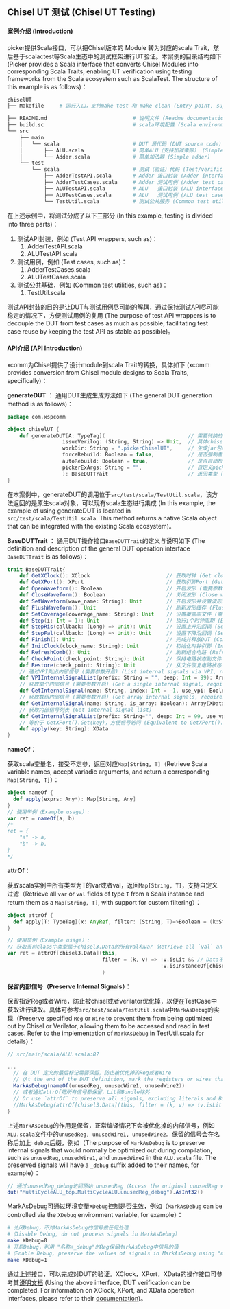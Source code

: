 ## Chisel UT 测试 (Chisel UT Testing)

#### 案例介绍 (Introduction)
picker提供Scala接口，可以把Chisel版本的 Module 转为对应的scala Trait，然后基于scalactest等Scala生态中的测试框架进行UT验证。本案例的目录结构如下 (Picker provides a Scala interface that converts Chisel Modules into corresponding Scala Traits, enabling UT verification using testing frameworks from the Scala ecosystem such as ScalaTest. The structure of this example is as follows)：

```bash
chiselUT
├── Makefile     # 运行入口，支持make test 和 make clean (Entry point, supports "make test" and "make clean")

├── README.md                            # 说明文件 (Readme documentation)
├── build.sc                             # scala环境配置 (Scala environment configuration)
└── src
    ├── main
    │   └── scala                        # DUT 源代码 (DUT source code)
    │       ├── ALU.scala                # 简单ALU（支持加减乘除） (Simple ALU supports: add, subtract, multiply, divide)
    │       └── Adder.scala              # 简单加法器 (Simple adder)
    └── test
        └── scala                        # 测试（验证）代码 (Test/verification code)
            ├── AdderTestAPI.scala       # Adder 接口封装 (Adder interface wrapper)
            ├── AdderTestCases.scala     # Adder 测试用例 (Adder test cases)
            ├── ALUTestAPI.scala         # ALU   接口封装 (ALU interface wrapper)
            ├── ALUTestCases.scala       # ALU   测试用例 (ALU test cases)
            └── TestUtil.scala           # 测试公共服务 (Common test utilities)
```

在上述示例中，将测试分成了以下三部分 (In this example, testing is divided into three parts)：

1. 测试API封装，例如 (Test API wrappers, such as)：
    1. AdderTestAPI.scala
    1. ALUTestAPI.scala
1. 测试用例，例如 (Test cases, such as)：
    1. AdderTestCases.scala
    1. ALUTestCases.scala
1. 测试公共基础，例如 (Common test utilities, such as)：
    1. TestUtil.scala

测试API封装的目的是让DUT与测试用例尽可能的解耦，通过保持测试API尽可能稳定的情况下，方便测试用例的复用 (The purpose of test API wrappers is to decouple the DUT from test cases as much as possible, facilitating test case reuse by keeping the test API as stable as possible)。

#### API介绍 (API Introduction)

xcomm为Chisel提供了设计module到scala Trait的转换，具体如下 (xcomm provides conversion from Chisel module designs to Scala Traits, specifically)：

**generateDUT** ：
通用DUT生成生成方法如下 (The general DUT generation method is as follows)：
```scala
package com.xspcomm

object chiselUT {
    def generateDUT[A: TypeTag](                           // 需要转换的Chisel 类 (Chisel class to be converted)
                  issueVerilog: (String, String) => Unit,  // 具体chisel到verilog转换的回调函数 (Callback function for Chisel to Verilog conversion)
                  workDir: String = ".pickerChiselUT",     // 生成jar包的工作目录 (Working directory for generating JAR packages)
                  forceRebuild: Boolean = false,           // 是否强制重新编译 (Whether to force recompilation)
                  autoRebuild: Boolean = true,             // 是否自动检查需要重新编译 (Whether to automatically check if recompilation is needed)
                  pickerExArgs: String = "",               // 自定义picker转换参数 (Custom picker conversion parameters)
                  ): BaseDUTTrait                          // 返回类型 (Return type)
}
```

在本案例中，generateDUT的调用位于`src/test/scala/TestUtil.scala`，该方法返回的是原生scala对象，可以现有scala生态进行集成 (In this example, the example of using generateDUT is located in `src/test/scala/TestUtil.scala`. This method returns a native Scala object that can be integrated with the existing Scala ecosystem)。

**BaseDUTTrait** ：
通用DUT操作接口`BaseDUTTrait`的定义与说明如下 (The definition and description of the general DUT operation interface `BaseDUTTrait` is as follows)：

```scala
trait BaseDUTTrait{
    def GetXClock(): XClock                         // 获取时钟 (Get clock)
    def GetXPort(): XPort                           // 获取引脚Port (Get pin Port)
    def OpenWaveform(): Boolean                     // 开启波形 (需要参数开启) (Enable waveform,requires parameter setting)
    def CloseWaveform(): Boolean                    // 关闭波形 (Close waveform)
    def SetWaveform(wave_name: String): Unit        // 开启波形并设置波形文件名 (Enable waveform and set waveform filename)
    def FlushWaveform(): Unit                       // 刷新波形缓存 (Flush waveform cache)
    def SetCoverage(coverage_name: String): Unit    // 设置覆盖率文件 (需要参数开启) (Set coverage file, requires parameter setting)
    def Step(i: Int = 1): Unit                      // 执行i个时钟周期 (Execute i clock cycles)
    def StepRis(callback: (Long) => Unit): Unit     // 设置上升沿回调 (Set rising edge callback)
    def StepFal(callback: (Long) => Unit): Unit     // 设置下降沿回调 (Set falling edge callback)
    def Finish(): Unit                              // 完成并释放DUT (Complete and release DUT)
    def InitClock(clock_name: String): Unit         // 初始化时钟引脚 (Initialize clock pin)
    def RefreshComb(): Unit                         // 刷新组合电路 (Refresh combinational circuit)
    def CheckPoint(check_point: String): Unit       // 保持电路状态到文件 (Save circuit state to file)
    def Restore(check_point: String): Unit          // 从文件恢复电路状态 (Restore circuit state from file)
    // 通过VPI列出内部信号 (需要参数开启) (List internal signals via VPI, requires parameter setting)
    def VPIInternalSignalList(prefix: String = "", deep: Int = 99): Array[String]
    // 获取单个内部信号 (需要参数开启) (Get a single internal signal, requires parameter setting)
    def GetInternalSignal(name: String, index: Int = -1, use_vpi: Boolean = false): XData
    // 获取数组内部信号 (需要参数开启) (Get array internal signals, requires parameter setting)
    def GetInternalSignal(name: String, is_array: Boolean): Array[XData]\
    // 获取内部信号列表 (Get internal signal list)
    def GetInternalSignalList(prefix: String="", deep: Int = 99, use_vpi: Boolean = false): Array[String]
    // 等价于 GetXPort().Get(key)，方便信号访问 (Equivalent to GetXPort().Get(key), convenient signal access)
    def apply(key: String): XData
}
```

**nameOf**：

获取scala变量名，接受不定参，返回对应`Map[String, T]`（Retrieve Scala variable names, accept variadic arguments, and return a corresponding `Map[String, T]`）：
```scala
object nameOf {
  def apply(exprs: Any*): Map[String, Any]
}
// 使用举例（Example usage）:
var ret = nameOf(a, b)
/*
ret = {
    "a" -> a,
    "b" -> b,
}
*/

```

**attrOf**：

获取scala实例中所有类型为T的var或者val，返回`Map[String, T]`，支持自定义过滤（Retrieve all `var` or `val` fields of type `T` from a Scala instance and return them as a `Map[String, T]`, with support for custom filtering）：
```scala
object attrOf {
  def apply[T: TypeTag](x: AnyRef, filter: (String, T)=>Boolean = (k:String, v:T) => true): Map[String, T]
}

// 使用举例（Example usage）:
// 获取当前class中类型属于chisel3.Data的所有val和var（Retrieve all `val` and `var` fields of type `chisel3.Data` in the current class）
var ret = attrOf[chisel3.Data](this,
                               filter = (k, v) => !v.isLit && // Data不能是字面量（Data must not be a literal）
                                                  !v.isInstanceOf[chisel3.Bundle] // Data不能是Bundle类型（Data must not be of type Bundle）
                               )

```

**保留内部信号（Preserve Internal Signals）**：

保留指定Reg或者Wire，防止被chisel或者verilator优化掉，以便在TestCase中获取进行读取。具体可参考`src/test/scala/TestUtil.scala`中`MarkAsDebug`的实现（Preserve specified `Reg` or `Wire` to prevent them from being optimized out by Chisel or Verilator, allowing them to be accessed and read in test cases. Refer to the implementation of `MarkAsDebug` in TestUtil.scala for details）：

```scala
// src/main/scala/ALU.scala:87

...
  // 在 DUT 定义的最后标记需要保留，防止被优化掉的Reg或者Wire
  //（At the end of the DUT definition, mark the registers or wires that need to be preserved to prevent optimization）
  MarkAsDebug(nameOf(unusedReg, unusedWire1, unusedWire2))
  // 或者通过attrOf把所有信号都保留，Lit和Bundle除外
  // Or use `attrOf` to preserve all signals, excluding literals and Bundles.
  //MarkAsDebug(attrOf[chisel3.Data](this, filter = (k, v) => !v.isLit && !v.isInstanceOf[chisel3.Bundle]))
}
```

上述`MarkAsDebug`的作用是保留，正常编译情况下会被优化掉的内部信号，例如`ALU.scala`文件中的`unusedReg, unusedWire1, unusedWire2`。保留的信号会在名称后加上`_debug`后缀，例如（The purpose of `MarkAsDebug` is to preserve internal signals that would normally be optimized out during compilation, such as `unusedReg`, `unusedWire1`, and `unusedWire2` in the `ALU.scala` file. The preserved signals will have a `_debug` suffix added to their names, for example）：
```scala
// 通过unusedReg_debug访问原始 unusedReg（Access the original unusedReg via unusedReg_debug）
dut("MultiCycleALU_top.MultiCycleALU.unusedReg_debug").AsInt32()
```

MarkAsDebug可通过环境变量`XDebug`控制是否生效，例如（`MarkAsDebug` can be controlled via the `XDebug` environment variable, for example）：
```bash
# 关闭Debug，不对MarkAsDebug的信号做任何处理
#（Disable Debug, do not process signals in MarkAsDebug）
make XDebug=0
# 开启Debug，利用 "名称+_debug"的Reg保留MarkAsDebug中信号的值
#（Enable Debug, preserve the values of signals in MarkAsDebug using "name + _debug" registers）
make XDebug=1
```

通过上述接口，可以完成对DUT的验证。XClock，XPort，XData的操作接口可参考其[说明文档](https://github.com/XS-MLVP/xcomm/blob/master/docs/APIs.cn.md) (Using the above interface, DUT verification can be completed. For information on XClock, XPort, and XData operation interfaces, please refer to their [documentation](https://github.com/XS-MLVP/xcomm/blob/master/docs/APIs.cn.md))。
